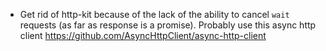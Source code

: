 * Get rid of http-kit because of the lack of the ability to cancel `wait` requests (as far as response is a promise).
 Probably use this async http client https://github.com/AsyncHttpClient/async-http-client
